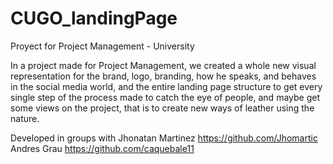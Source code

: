 # CUGO_landingPage
Proyect for Project Management - University 

In a project made for Project Management, we created a whole new visual representation for the brand, logo, branding, how he speaks, and behaves in the social media world, and the entire landing page structure to get every single step of the process made to catch the eye of people, and maybe get some views on the project, that is to create new ways of leather using the nature. 

Developed in groups with 
Jhonatan Martinez https://github.com/Jhomartic 
Andres Grau https://github.com/caquebale11
